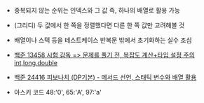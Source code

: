 * 중복되지 않는 순위는 인덱스와 그 값 즉, 하나의 배열로 활용 가능
* (그리디) 두 값에서 한 쪽을 정렬했다면 다른 한 쪽 값만 고려해볼 것
* 배열이나 스택 등을 테스트케이스 반복문 밖에서 초기화하는 실수 조심

* [백준 13458 시험 감독 => 문제를 풀기 전, 복잡도 계산+타입 설정 주의 int,long,double](https://www.acmicpc.net/problem/13458)
* [백준 24416 피보나치 (DP기본) - 메서드 선언, 스태틱 변수와 배열 활용](https://www.acmicpc.net/source/53436724)

* 아스키 코드 48:'0', 65:'A', 97:'a'
